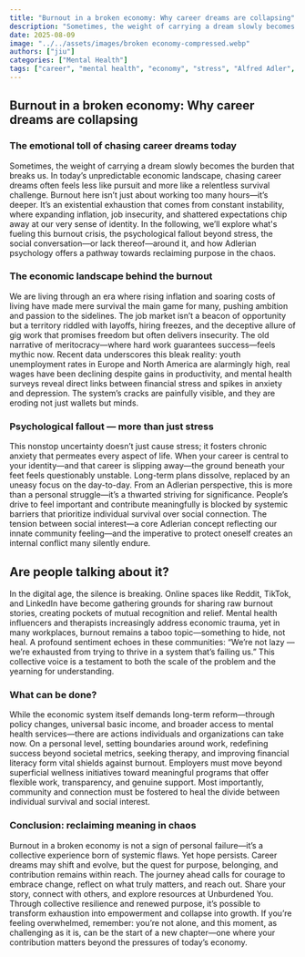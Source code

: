 ```yaml
---
title: "Burnout in a broken economy: Why career dreams are collapsing"
description: "Sometimes, the weight of carrying a dream slowly becomes the burden that breaks us."
date: 2025-08-09
image: "../../assets/images/broken economy-compressed.webp"
authors: ["jiu"]
categories: ["Mental Health"]
tags: ["career", "mental health", "economy", "stress", "Alfred Adler", "psychology", "survival"]
---
```


## Burnout in a broken economy: Why career dreams are collapsing

### The emotional toll of chasing career dreams today

Sometimes, the weight of carrying a dream slowly becomes the burden that breaks us. In today’s unpredictable economic landscape, chasing career dreams often feels less like pursuit and more like a relentless survival challenge. Burnout here isn’t just about working too many hours—it’s deeper. It’s an existential exhaustion that comes from constant instability, where expanding inflation, job insecurity, and shattered expectations chip away at our very sense of identity. In the following, we’ll explore what's fueling this burnout crisis, the psychological fallout beyond stress, the social conversation—or lack thereof—around it, and how Adlerian psychology offers a pathway towards reclaiming purpose in the chaos.


### The economic landscape behind the burnout

We are living through an era where rising inflation and soaring costs of living have made mere survival the main game for many, pushing ambition and passion to the sidelines. The job market isn’t a beacon of opportunity but a territory riddled with layoffs, hiring freezes, and the deceptive allure of gig work that promises freedom but often delivers insecurity. The old narrative of meritocracy—where hard work guarantees success—feels mythic now. Recent data underscores this bleak reality: youth unemployment rates in Europe and North America are alarmingly high, real wages have been declining despite gains in productivity, and mental health surveys reveal direct links between financial stress and spikes in anxiety and depression. The system’s cracks are painfully visible, and they are eroding not just wallets but minds.


### Psychological fallout — more than just stress

This nonstop uncertainty doesn’t just cause stress; it fosters chronic anxiety that permeates every aspect of life. When your career is central to your identity—and that career is slipping away—the ground beneath your feet feels questionably unstable. Long-term plans dissolve, replaced by an uneasy focus on the day-to-day. From an Adlerian perspective, this is more than a personal struggle—it’s a thwarted striving for significance. People’s drive to feel important and contribute meaningfully is blocked by systemic barriers that prioritize individual survival over social connection. The tension between social interest—a core Adlerian concept reflecting our innate community feeling—and the imperative to protect oneself creates an internal conflict many silently endure.


## Are people talking about it?

In the digital age, the silence is breaking. Online spaces like Reddit, TikTok, and LinkedIn have become gathering grounds for sharing raw burnout stories, creating pockets of mutual recognition and relief. Mental health influencers and therapists increasingly address economic trauma, yet in many workplaces, burnout remains a taboo topic—something to hide, not heal. A profound sentiment echoes in these communities: “We’re not lazy — we’re exhausted from trying to thrive in a system that’s failing us.” This collective voice is a testament to both the scale of the problem and the yearning for understanding.


### What can be done?

While the economic system itself demands long-term reform—through policy changes, universal basic income, and broader access to mental health services—there are actions individuals and organizations can take now. On a personal level, setting boundaries around work, redefining success beyond societal metrics, seeking therapy, and improving financial literacy form vital shields against burnout. Employers must move beyond superficial wellness initiatives toward meaningful programs that offer flexible work, transparency, and genuine support. Most importantly, community and connection must be fostered to heal the divide between individual survival and social interest.


### Conclusion: reclaiming meaning in chaos

Burnout in a broken economy is not a sign of personal failure—it’s a collective experience born of systemic flaws. Yet hope persists. Career dreams may shift and evolve, but the quest for purpose, belonging, and contribution remains within reach. The journey ahead calls for courage to embrace change, reflect on what truly matters, and reach out. Share your story, connect with others, and explore resources at Unburdened You. Through collective resilience and renewed purpose, it’s possible to transform exhaustion into empowerment and collapse into growth.
If you’re feeling overwhelmed, remember: you’re not alone, and this moment, as challenging as it is, can be the start of a new chapter—one where your contribution matters beyond the pressures of today’s economy.